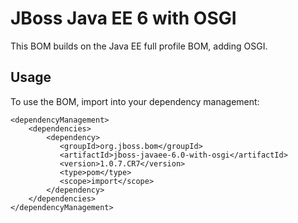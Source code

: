 JBoss Java EE 6 with OSGI
=========================

This BOM builds on the Java EE full profile BOM, adding OSGI.
  
Usage
-----

To use the BOM, import into your dependency management:

    <dependencyManagement>
        <dependencies>
            <dependency>
               <groupId>org.jboss.bom</groupId>
               <artifactId>jboss-javaee-6.0-with-osgi</artifactId>
               <version>1.0.7.CR7</version>
               <type>pom</type>
               <scope>import</scope>
            </dependency>
        </dependencies>
    </dependencyManagement> 
	